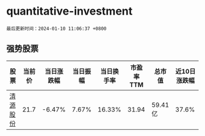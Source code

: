 # quantitative-investment

`最后更新时间：2024-01-10 11:06:37 +0800`

## 强势股票

|股票|当前价|当日涨跌幅|当日振幅|当日换手率|市盈率TTM|总市值|近10日涨跌幅|
|----|----|----|----|----|----|----|----|
|[清源股份](https://xueqiu.com/S/SH603628)|21.7|-6.47%|7.67%|16.33%|31.94|59.41亿|37.6%|
